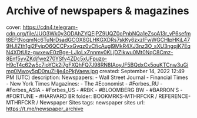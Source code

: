 # Archive of newspapers & magazines

cover: https://cdn4.telegram-cdn.org/file/JUO3Wk0y3ODAhZYQEjPZ9UQZ0oPnbNQa1eZsoA13r_yP6sefmt8EFtNoqmNc6TuNrDsadGCOX8GLHKGXDRs7skKy6zxzIFwWGCHlpHKjL479HJIZth1gj2FvjpO6QCCPxxGvqz0vCficAugl9MkR4XJ3nz3O_sXU3ngqjK7EqN4XDtUIz-gwxewE0zBge-LJloLxZnnmv0KLjDZIkwu0Mt0NqC8Cmz-8Enf5yvZKdjfwe270YSfv4ZDc5xUFpuzo-H9cT4c62w5c7ioYCk2i7gFXQhFQ7J98RN8IAoyJF5BQdxCx5ouKTCnw3uGimg0Mwoy5qD0nuZHje4oPkjVaew.jpg
created: September 14, 2022 12:49 PM (UTC)
description: Newspapers:	- Wall Street Journal	- Financial Times	- New York Times		Magazines:	- The #Economist	- #Forbes_RU	- #Forbes_ASIA	- #Forbes_US	- #RBK	- #BLOOMBERG BW	- #BARRON’S	- #FORTUNE	- #HARVARD BR
folder: BOOKMRKS-MTHRFCKR / REFERENCE-MTHRFCKR / Newspaper Sites
tags: newspaper sites
url: https://t.me/newspaper_archive